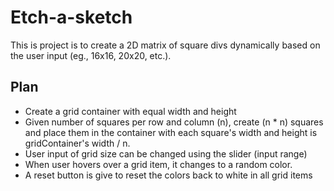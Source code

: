 # Etch-a-sketch

This is project is to create a 2D matrix of square divs dynamically based on the user input (eg., 16x16, 20x20, etc.).

## Plan

- Create a grid container with equal width and height
- Given number of squares per row and column (n), create (n \* n) squares and place them in the container with each square's width and height is gridContainer's width / n.
- User input of grid size can be changed using the slider (input range)
- When user hovers over a grid item, it changes to a random color.
- A reset button is give to reset the colors back to white in all grid items
